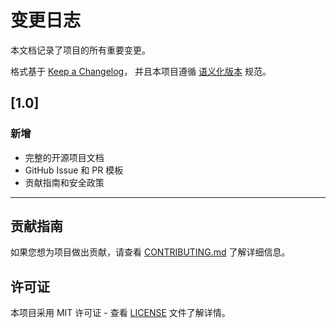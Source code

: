 # 变更日志

本文档记录了项目的所有重要变更。

格式基于 [Keep a Changelog](https://keepachangelog.com/zh-CN/1.0.0/)，
并且本项目遵循 [语义化版本](https://semver.org/lang/zh-CN/) 规范。

## [1.0]

### 新增
- 完整的开源项目文档
- GitHub Issue 和 PR 模板
- 贡献指南和安全政策

---

## 贡献指南

如果您想为项目做出贡献，请查看 [CONTRIBUTING.md](CONTRIBUTING.md) 了解详细信息。

## 许可证

本项目采用 MIT 许可证 - 查看 [LICENSE](LICENSE) 文件了解详情。